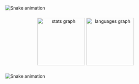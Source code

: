 <img src="https://raw.githubusercontent.com/DALM1/DALM1/output/snake.svg" alt="Snake animation" />

###

<div align="center">
  <img src="https://github-readme-stats.vercel.app/api?username=DALM1&hide_title=false&hide_rank=false&show_icons=true&include_all_commits=true&count_private=true&disable_animations=false&theme=dracula&locale=en&hide_border=false&order=1" height="150" alt="stats graph"  />
  <img src="https://github-readme-stats.vercel.app/api/top-langs?username=DALM1&locale=en&hide_title=false&layout=compact&card_width=320&langs_count=5&theme=dracula&hide_border=false&order=2" height="150" alt="languages graph"  />
</div>

###

<img src="https://raw.githubusercontent.com/DALM1/DALM1/output/snake.svg" alt="Snake animation" />

###
